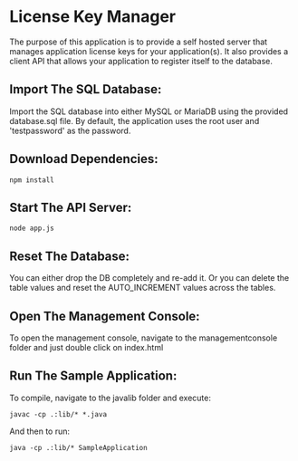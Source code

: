 License Key Manager
=========

The purpose of this application is to provide a self hosted server that manages application license keys for your application(s).  It also provides a client API that allows your application to register itself to the database.

Import The SQL Database:
------------------------

Import the SQL database into either MySQL or MariaDB using the provided database.sql file. By default, the application uses the root user and 'testpassword' as the password.

Download Dependencies:
----------------------

	npm install

Start The API Server:
----------------------

	node app.js

Reset The Database:
---------------

You can either drop the DB completely and re-add it.  Or you can delete the table values and reset the AUTO\_INCREMENT values across the tables.

Open The Management Console:
----------------------------

To open the management console, navigate to the managementconsole folder and just double click on index.html


Run The Sample Application:
---------------------------

To compile, navigate to the javalib folder and execute:

    javac -cp .:lib/* *.java

And then to run:

    java -cp .:lib/* SampleApplication
